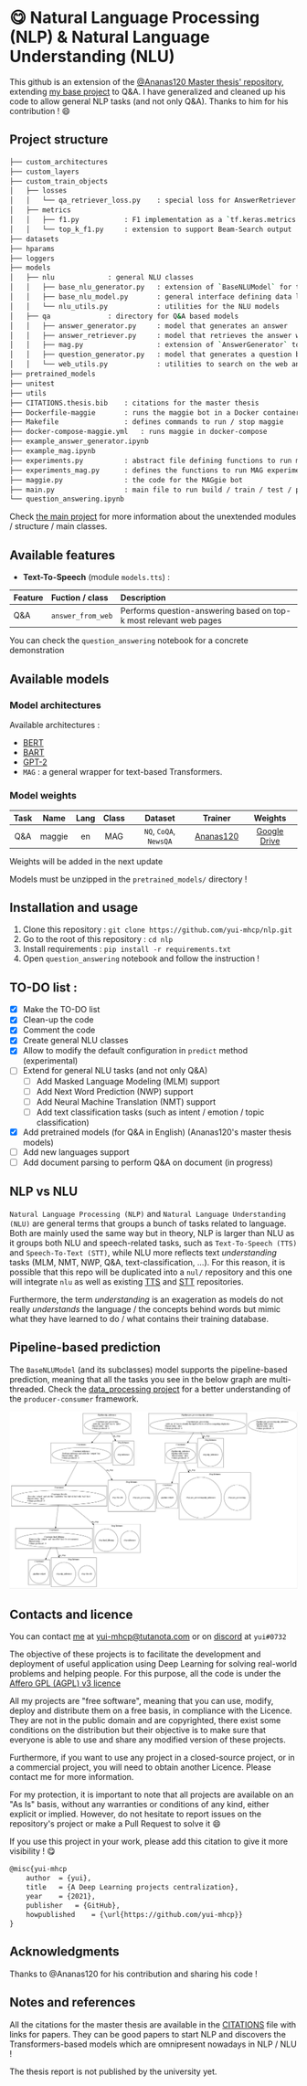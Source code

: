 # :yum: Natural Language Processing (NLP) & Natural Language Understanding (NLU)

This github is an extension of the [@Ananas120 Master thesis' repository](https://github.com/Ananas120/mag), extending [my base project](https://github.com/yui-mhcp/base_dl_project) to Q&A. I have generalized and cleaned up his code to allow general NLP tasks (and not only Q&A). Thanks to him for his contribution ! :smile:

## Project structure

```bash
├── custom_architectures
├── custom_layers
├── custom_train_objects
│   ├── losses
│   │   └── qa_retriever_loss.py    : special loss for AnswerRetriever model
│   ├── metrics
│   │   ├── f1.py           : F1 implementation as a `tf.keras.metrics.Metric` class
│   │   └── top_k_f1.py     : extension to support Beam-Search output
├── datasets
├── hparams
├── loggers
├── models
│   ├── nlu             : general NLU classes
│   │   ├── base_nlu_generator.py   : extension of `BaseNLUModel` for text-generative models
│   │   ├── base_nlu_model.py       : general interface defining data loading for text-based models
│   │   └── nlu_utils.py            : utilities for the NLU models
│   ├── qa              : directory for Q&A based models
│   │   ├── answer_generator.py     : model that generates an answer
│   │   ├── answer_retriever.py     : model that retrieves the answer within the context
│   │   ├── mag.py                  : extension of `AnswerGenerator` to support MAG-style
│   │   ├── question_generator.py   : model that generates a question based on an answer
│   │   └── web_utils.py            : utilities to search on the web and parse results (for Q&A inputs)
├── pretrained_models
├── unitest
├── utils
├── CITATIONS.thesis.bib    : citations for the master thesis
├── Dockerfile-maggie       : runs the maggie bot in a Docker container
├── Makefile                : defines commands to run / stop maggie
├── docker-compose-maggie.yml   : runs maggie in docker-compose
├── example_answer_generator.ipynb
├── example_mag.ipynb
├── experiments.py          : abstract file defining functions to run multiple experiments
├── experiments_mag.py      : defines the functions to run MAG experiments
├── maggie.py               : the code for the MAGgie bot
├── main.py                 : main file to run build / train / test / predict command-line
└── question_answering.ipynb
```

Check [the main project](https://github.com/yui-mhcp/base_dl_project) for more information about the unextended modules / structure / main classes. 


## Available features

- **Text-To-Speech** (module `models.tts`) :

| Feature   | Fuction / class   | Description |
| :-------- | :---------------- | :---------- |
| Q&A       | `answer_from_web` | Performs question-answering based on top-k most relevant web pages |

You can check the `question_answering` notebook for a concrete demonstration

## Available models

### Model architectures

Available architectures :
- [BERT](http://arxiv.org/abs/1810.04805)
- [BART](https://aclanthology.org/2020.acl-main.703)
- [GPT-2](https://d4mucfpksywv.cloudfront.net/better-language-models/language-models.pdf)
- `MAG`     : a general wrapper for text-based Transformers. 


### Model weights

| Task      | Name      | Lang  | Class | Dataset   | Trainer   | Weights   |
| :-------: | :-------: | :---: | :---: | :-------: | :-------: | :-------: |
| Q&A       | maggie    | en    | MAG   | `NQ`, `CoQA`, `NewsQA`| [Ananas120](https://github.com/Ananas120) | [Google Drive](https://drive.google.com/file/d/1koG-UMMz8557zjkifTCpQMBgWVCqr1XS/view?usp=sharing)  |

Weights will be added in the next update

Models must be unzipped in the `pretrained_models/` directory !

## Installation and usage

1. Clone this repository : `git clone https://github.com/yui-mhcp/nlp.git`
2. Go to the root of this repository : `cd nlp`
3. Install requirements : `pip install -r requirements.txt`
4. Open `question_answering` notebook and follow the instruction !

## TO-DO list :

- [x] Make the TO-DO list
- [x] Clean-up the code
- [x] Comment the code
- [x] Create general NLU classes
- [x] Allow to modify the default configuration in `predict` method (experimental)
- [ ] Extend for general NLU tasks (and not only Q&A)
    - [ ] Add Masked Language Modeling (MLM) support
    - [ ] Add Next Word Prediction (NWP) support
    - [ ] Add Neural Machine Translation (NMT) support
    - [ ] Add text classification tasks (such as intent / emotion / topic classification)
- [x] Add pretrained models (for Q&A in English) (Ananas120's master thesis models)
- [ ] Add new languages support
- [ ] Add document parsing to perform Q&A on document (in progress)

## NLP vs NLU

`Natural Language Processing (NLP)` and `Natural Language Understanding (NLU)` are general terms that groups a bunch of tasks related to language. Both are mainly used the same way but in theory, NLP is larger than NLU as it groups both NLU and speech-related tasks, such as `Text-To-Speech (TTS)` and `Speech-To-Text (STT)`, while NLU more reflects text *understanding* tasks (MLM, NMT, NWP, Q&A, text-classification, ...). 
For this reason, it is possible that this repo will be duplicated into a `nul/` repository and this one will integrate `nlu` as well as existing [TTS](https://github.com/yui-mhcp/text_to_speech) and [STT](https://github.com/yui-mhcp/speech_to_text) repositories. 

Furthermore, the term *understanding* is an exageration as models do not really *understands* the language / the concepts behind words but mimic what they have learned to do / what contains their training database. 

## Pipeline-based prediction

The `BaseNLUModel` (and its subclasses) model supports the pipeline-based prediction, meaning that all the tasks you see in the below graph are multi-threaded. Check the [data_processing project](https://github.com/yui-mhcp/data_processing) for a better understanding of the `producer-consumer` framework. 

![NLP pipelinepipeline](nlp_pipeline.jpg)

## Contacts and licence

You can contact [me](https://github.com/yui-mhcp) at yui-mhcp@tutanota.com or on [discord](https://discord.com) at `yui#0732`

The objective of these projects is to facilitate the development and deployment of useful application using Deep Learning for solving real-world problems and helping people. 
For this purpose, all the code is under the [Affero GPL (AGPL) v3 licence](LICENCE)

All my projects are "free software", meaning that you can use, modify, deploy and distribute them on a free basis, in compliance with the Licence. They are not in the public domain and are copyrighted, there exist some conditions on the distribution but their objective is to make sure that everyone is able to use and share any modified version of these projects. 

Furthermore, if you want to use any project in a closed-source project, or in a commercial project, you will need to obtain another Licence. Please contact me for more information. 

For my protection, it is important to note that all projects are available on an "As Is" basis, without any warranties or conditions of any kind, either explicit or implied. However, do not hesitate to report issues on the repository's project or make a Pull Request to solve it :smile: 

If you use this project in your work, please add this citation to give it more visibility ! :yum:

```
@misc{yui-mhcp
    author  = {yui},
    title   = {A Deep Learning projects centralization},
    year    = {2021},
    publisher   = {GitHub},
    howpublished    = {\url{https://github.com/yui-mhcp}}
}
```

## Acknowledgments

Thanks to @Ananas120 for his contribution and sharing his code ! 

## Notes and references

All the citations for the master thesis are available in the [CITATIONS](CITATIONS.thesis.bib) file with links for papers. They can be good papers to start NLP and discovers the Transformers-based models which are omnipresent nowadays in NLP /  NLU !

The thesis report is not published by the university yet. 